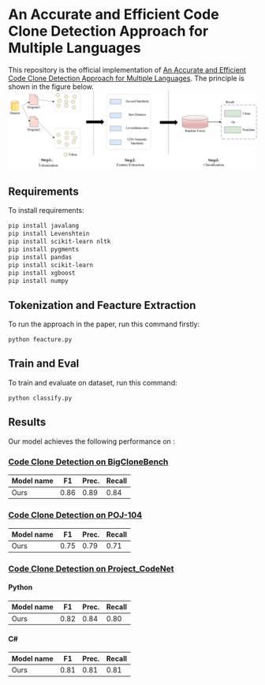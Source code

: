 # An Accurate and Efficient Code Clone Detection Approach for Multiple Languages

This repository is the official implementation of [An Accurate and Efficient Code Clone Detection
Approach for Multiple Languages](). The principle is shown in the figure below.
<img src="approach.png" alt="Code Clone Detection Approach" width="800" title="Code Clone Detection Approach"> 
## Requirements

To install requirements:

```setup
pip install javalang
pip install Levenshtein
pip install scikit-learn nltk
pip install pygments
pip install pandas
pip install scikit-learn
pip install xgboost
pip install numpy
```

## Tokenization and Feacture Extraction

To run the approach in the paper, run this command firstly:

```
python feacture.py
```

## Train and Eval

To train and evaluate on dataset, run this command:

```
python classify.py 
```

## Results

Our model achieves the following performance on :

### [Code Clone Detection on BigCloneBench](https://github.com/clonebench/BigCloneBench)

| Model name | F1   | Prec. | Recall |             
|------------|------|-------|--------|
| Ours       | 0.86 | 0.89  | 0.84   |

### [Code Clone Detection on POJ-104](https://github.com/microsoft/CodeXGLUE/tree/main/Code-Code/Clone-detection-POJ-104)

| Model name | F1   | Prec. | Recall |             
|------------|------|-------|--------|
| Ours       | 0.75 | 0.79  | 0.71   |

### [Code Clone Detection on Project_CodeNet](https://github.com/IBM/Project_CodeNet)

#### Python
| Model name | F1   | Prec. | Recall |             
|------------|------|-------|--------|
| Ours       | 0.82 | 0.84  | 0.80   |

#### C#
| Model name | F1   | Prec. | Recall |             
|------------|------|-------|--------|
| Ours       | 0.81 | 0.81  | 0.81   |
